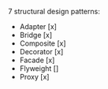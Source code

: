 7 structural design patterns:
- Adapter [x]
- Bridge [x]
- Composite [x]
- Decorator [x]
- Facade [x]
- Flyweight []
- Proxy [x]
